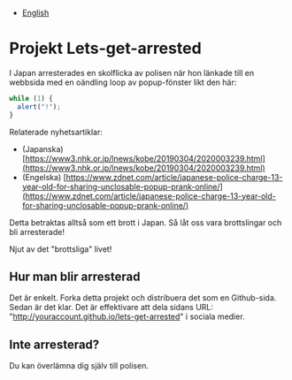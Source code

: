 - [English](README.md)

# Projekt Lets-get-arrested

I Japan arresterades en skolflicka av polisen när hon länkade till en webbsida med en oändling loop av popup-fönster likt den här:

```js
while (1) {
  alert("!");
}
```

Relaterade nyhetsartiklar:

- (Japanska) [https://www3.nhk.or.jp/lnews/kobe/20190304/2020003239.html](https://www3.nhk.or.jp/lnews/kobe/20190304/2020003239.html)
- (Engelska) [https://www.zdnet.com/article/japanese-police-charge-13-year-old-for-sharing-unclosable-popup-prank-online/](https://www.zdnet.com/article/japanese-police-charge-13-year-old-for-sharing-unclosable-popup-prank-online/)

Detta betraktas alltså som ett brott i Japan. Så låt oss vara brottslingar och bli arresterade!

Njut av det "brottsliga" livet!

## Hur man blir arresterad

Det är enkelt. Forka detta projekt och distribuera det som en Github-sida. Sedan är det klar. Det är effektivare att dela sidans URL: "http://youraccount.github.io/lets-get-arrested" i sociala medier.

## Inte arresterad?

Du kan överlämna dig själv till polisen.
